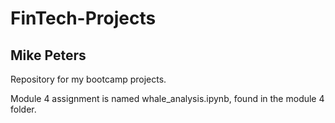 # FinTech-Projects
## Mike Peters
Repository for my bootcamp projects.

Module 4 assignment is named whale_analysis.ipynb, found in the module 4 folder.
